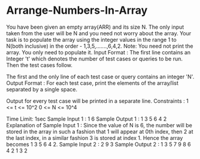 # Arrange-Numbers-In-Array

You have been given an empty array(ARR) and its size N. The only input taken from the user will be N and you need not worry about the array.
Your task is to populate the array using the integer values in the range 1 to N(both inclusive) in the order - 1,3,5,.......,6,4,2.
Note:
You need not print the array. You only need to populate it.
Input Format :
The first line contains an Integer 't' which denotes the number of test cases or queries to be run. Then the test cases follow.

The first and the only line of each test case or query contains an integer 'N'.
Output Format :
For each test case, print the elements of the array/list separated by a single space.

Output for every test case will be printed in a separate line.
Constraints :
1 <= t <= 10^2
0 <= N <= 10^4

Time Limit: 1sec
Sample Input 1 :
1
6
Sample Output 1 :
1 3 5 6 4 2
Explanation of Sample Input 1 :
Since the value of N is 6, the number will be stored in the array in such a fashion that 1 will appear at 0th index, then 2 at the last index, in a similar fashion 3 is stored at index 1. Hence the array becomes 1 3 5 6 4 2.
Sample Input 2 :
2
9
3
Sample Output 2 :
1 3 5 7 9 8 6 4 2
1 3 2
